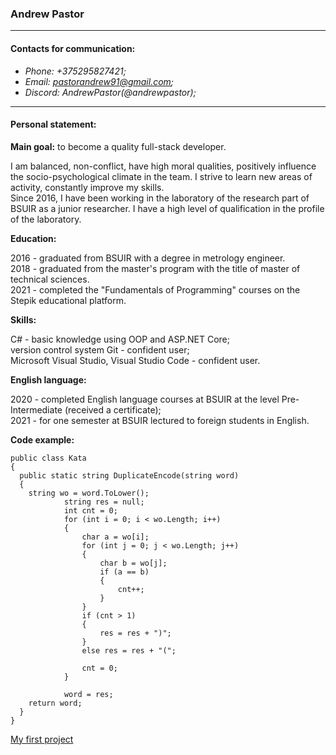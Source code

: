 ### Andrew Pastor ###

___

#### Contacts for communication: ####

* *Phone: +375295827421;*
* *Email: pastorandrew91@gmail.com;*
* *Discord: AndrewPastor(@andrewpastor);*

___

#### Personal statement: ####


**Main goal:** to become a quality full-stack developer.


I am balanced, non-conflict, have high moral qualities, positively influence the socio-psychological climate in the team. I strive to learn new areas of activity, constantly improve my skills.  
Since 2016, I have been working in the laboratory of the research part of BSUIR as a junior researcher. I have a high level of qualification in the profile of the laboratory.

**Education:**


2016 - graduated from BSUIR with a degree in metrology engineer.  
2018 - graduated from the master's program with the title of master of technical sciences.  
2021 - completed the "Fundamentals of Programming" courses on the Stepik educational platform.

**Skills:**


C# - basic knowledge using OOP and ASP.NET Core;  
version control system Git - confident user;  
Microsoft Visual Studio, Visual Studio Code - confident user.

**English language:**


2020 - completed English language courses at BSUIR at the level Pre-Intermediate (received a certificate);  
2021 - for one semester at BSUIR lectured to foreign students in English.

**Code example:**


```
public class Kata
{
  public static string DuplicateEncode(string word)
  {
    string wo = word.ToLower();
            string res = null;
            int cnt = 0;
            for (int i = 0; i < wo.Length; i++)
            {
                char a = wo[i];
                for (int j = 0; j < wo.Length; j++)
                {
                    char b = wo[j];
                    if (a == b)
                    {
                        cnt++;
                    }
                }
                if (cnt > 1)
                {
                    res = res + ")";
                }
                else res = res + "(";

                cnt = 0;
            }

            word = res;
    return word;
  }
}
```


[My first project](https://github.com/AndrewPastor/rsschool-cv)
